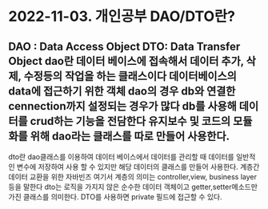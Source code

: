# 2022-11-03. 개인공부 DAO/DTO란? #


DAO : Data Access Object
DTO: Data Transfer Object
dao란 데이터 베이스에 접속해서 데이터 추가, 삭제, 수정등의 작업을 하는 클래스이다
       데이터베이스의 data에 접근하기 위한 객체
      dao의 경우 db와 연결한 cennection까지 설정되는 경우가 많다
       db를 사용해 데이터를 crud하는 기능을 전담한다
       유지보수 및 코드의 모듈화를 위해 dao라는 클래스를 따로 만들어 사용한다.
 --------------------------------------------------------------------------------------------------------------     
dto란 dao클래스를 이용하여 데이터 베이스에서 데이터를 관리할 때 데이터를 일반적인 변수에 저장하여
사용 할 수 있지만 해당 데이터의 클래스를 만들어 사용한다.
계층간 데이터 교환을 위한 자바빈즈 여기서 계층의 의미는 controller,view, business layer 등을 말한다
dto는 로직을 가지지 않은 순수한 데이터 객체이고 getter,setter메소드만 가진 클래스를 의미한다.
DTO를 사용하면 private 필드에 접근할 수 있다. 

